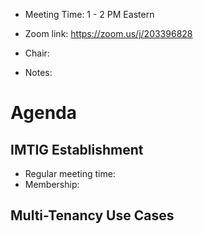 * Meeting Time: 1 - 2 PM Eastern
* Zoom link: https://zoom.us/j/203396828

* Chair:
* Notes:

# Agenda

## IMTIG Establishment

* Regular meeting time:
* Membership:

## Multi-Tenancy Use Cases



